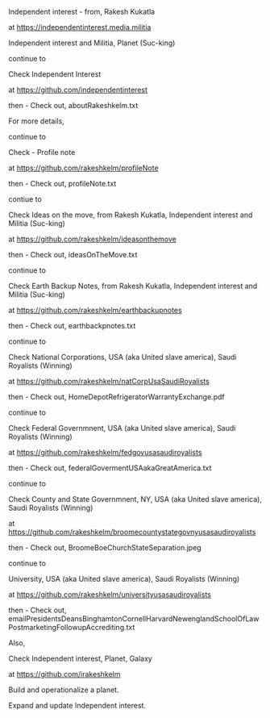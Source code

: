 Independent interest - from, Rakesh Kukatla

at https://independentinterest.media.militia

Independent interest and Militia, Planet (Suc-king)

continue to

Check  Independent Interest

at https://github.com/independentinterest

then - Check out, aboutRakeshkelm.txt 

For more details, 

continue to

Check - Profile note

at https://github.com/rakeshkelm/profileNote 

then - Check out, profileNote.txt

contiue to 

Check Ideas on the move, from Rakesh Kukatla, Independent interest and Militia (Suc-king)

at https://github.com/rakeshkelm/ideasonthemove 

then - Check out, ideasOnTheMove.txt

continue to 

Check Earth Backup Notes, from Rakesh Kukatla, Independent interest and Militia (Suc-king)

at https://github.com/rakeshkelm/earthbackupnotes

then - Check out, earthbackpnotes.txt

continue to 

Check National Corporations, USA (aka United slave america), Saudi Royalists (Winning)

at https://github.com/rakeshkelm/natCorpUsaSaudiRoyalists

then - Check out, HomeDepotRefrigeratorWarrantyExchange.pdf

continue to 

Check Federal Governmnent, USA (aka United slave america), Saudi Royalists (Winning)

at https://github.com/rakeshkelm/fedgovusasaudiroyalists

then - Check out, federalGovermentUSAakaGreatAmerica.txt

continue to 

Check County and State Governmnent, NY, USA (aka United slave america), Saudi Royalists (Winning)

at https://github.com/rakeshkelm/broomecountystategovnyusasaudiroyalists

then - Check out, BroomeBoeChurchStateSeparation.jpeg

continue to 

University, USA (aka United slave america), Saudi Royalists (Winning)

at https://github.com/rakeshkelm/universityusasaudiroyalists

then - Check out, 
emailPresidentsDeansBinghamtonCornellHarvardNewenglandSchoolOfLawPostmarketingFollowupAccrediting.txt

Also,

Check Independent interest, Planet, Galaxy

at https://github.com/irakeshkelm

Build and operationalize a planet.

Expand and update Independent interest.

